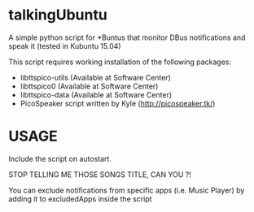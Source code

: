 # talkingUbuntu
A simple python script for *Buntus that monitor DBus notifications and speak it
(tested in Kubuntu 15.04)

This script requires working installation of the following packages:
- libttspico-utils (Available at Software Center)
- libttspico0 (Available at Software Center)
- libttspico-data (Available at Software Center)
- PicoSpeaker script written by Kyle (http://picospeaker.tk/)

# USAGE
Include the script on autostart.

STOP TELLING ME THOSE SONGS TITLE, CAN YOU ?!

You can exclude notifications from specific apps (i.e. Music Player) by adding it to excludedApps inside the script
